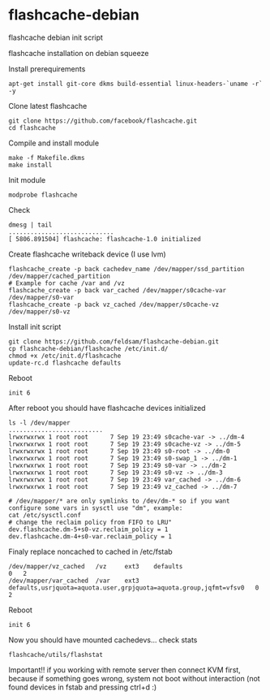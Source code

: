 flashcache-debian
=================

flashcache debian init script

flashcache installation on debian squeeze

Install prerequirements
	
	apt-get install git-core dkms build-essential linux-headers-`uname -r` -y
	
Clone latest flashcache
	
	git clone https://github.com/facebook/flashcache.git
	cd flashcache

Compile and install module
	
	make -f Makefile.dkms
	make install
	
Init module
	
	modprobe flashcache
	
Check
	
	dmesg | tail
	.............................
	[ 5806.891504] flashcache: flashcache-1.0 initialized
	
Create flashcache writeback device (I use lvm)
	
	flashcache_create -p back cachedev_name /dev/mapper/ssd_partition /dev/mapper/cached_partition
	# Example for cache /var and /vz
	flashcache_create -p back var_cached /dev/mapper/s0cache-var /dev/mapper/s0-var
	flashcache_create -p back vz_cached /dev/mapper/s0cache-vz /dev/mapper/s0-vz
	
Install init script
	
	git clone https://github.com/feldsam/flashcache-debian.git
	cp flashcache-debian/flashcache /etc/init.d/
	chmod +x /etc/init.d/flashcache
	update-rc.d flashcache defaults
	
Reboot
	
	init 6
	
After reboot you should have flashcache devices initialized
	
	ls -l /dev/mapper
	..........................
	lrwxrwxrwx 1 root root      7 Sep 19 23:49 s0cache-var -> ../dm-4
	lrwxrwxrwx 1 root root      7 Sep 19 23:49 s0cache-vz -> ../dm-5
	lrwxrwxrwx 1 root root      7 Sep 19 23:49 s0-root -> ../dm-0
	lrwxrwxrwx 1 root root      7 Sep 19 23:49 s0-swap_1 -> ../dm-1
	lrwxrwxrwx 1 root root      7 Sep 19 23:49 s0-var -> ../dm-2
	lrwxrwxrwx 1 root root      7 Sep 19 23:49 s0-vz -> ../dm-3
	lrwxrwxrwx 1 root root      7 Sep 19 23:49 var_cached -> ../dm-6
	lrwxrwxrwx 1 root root      7 Sep 19 23:49 vz_cached -> ../dm-7	
	
	# /dev/mapper/* are only symlinks to /dev/dm-* so if you want configure some vars in sysctl use "dm", example:
	cat /etc/sysctl.conf
	# change the reclaim policy from FIFO to LRU"
	dev.flashcache.dm-5+s0-vz.reclaim_policy = 1
	dev.flashcache.dm-4+s0-var.reclaim_policy = 1
	
Finaly replace noncached to cached in /etc/fstab
	
	/dev/mapper/vz_cached 	/vz		ext3	defaults															0	2
	/dev/mapper/var_cached 	/var	ext3	defaults,usrjquota=aquota.user,grpjquota=aquota.group,jqfmt=vfsv0	0	2
	
Reboot
	
	init 6
	
Now you should have mounted cachedevs... check stats
	
	flashcache/utils/flashstat
	
Important!! if you working with remote server then connect KVM first, because if something goes wrong, system not boot without interaction (not found devices in fstab and pressing ctrl+d :)